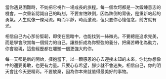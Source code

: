 當你遇見困難時，不妨把它視作一場成長的旅程。每一個坎坷都是一次鍛煉意志的機會，一次重新認識自己的時刻。不要害怕跌倒，因為跌倒的背後，是重新站起的勇氣。人生就像一條河流，時而平靜，時而激流，但只要你心懷信念，前方就有光。

相信自己內心那份堅韌，即使在黑暗中，也能找到一絲微光。不要總是追求完美，而是學會欣賞每一個努力的自己。讓挫折成為你堅強的養分，把痛苦轉化為動力，你會發現，這些經歷都在雕塑一個更強大的你。

每一天都是新的開始，擁抱當下，以一顆感恩的心去迎接未知的未來。你比你想像中的還要勇敢，也更有力量。只要心存希望，腳步就不會迷失。相信自己，你的明天會比今天更精彩。不要放棄，因為你本來就值得最美好的事物。